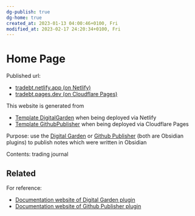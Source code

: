 ```yaml
---
dg-publish: true
dg-home: true
created_at: 2023-01-13 04:00:46+0100, Fri
modified_at: 2023-02-17 24:20:34+0100, Fri
---
```


# Home Page

Published url: 
- [tradebt.netlify.app (on Netlify)](https://tradebt.netlify.app)
- [tradebt.pages.dev (on Cloudflare Pages)](https://tradebt.pages.dev/)

This website is generated from
- [Template DigitalGarden](https://github.com/oleeskild/digitalgarden) when being deployed via Netlify
- [Template GithubPublisher](https://github.com/ObsidianPublisher/publisher-template-netlify) when being deployed via Cloudflare Pages

Purpose: use the [Digital Garden](https://github.com/oleeskild/obsidian-digital-garden) or [Github Publisher](https://github.com/ObsidianPublisher/obsidian-github-publisher) (both are Obsidian plugins) to publish notes which were written in Obsidian

Contents: trading journal

## Related

For reference:
- [Documentation website of Digital Garden plugin](https://dg-docs.ole.dev)
- [Documentation website of Github Publisher plugin](https://obsidian-publisher.netlify.app/)